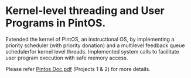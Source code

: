 # Kernel-level threading and User Programs in PintOS.

Extended the kernel of PintOS, an instructional OS, by implementing a priority scheduler (with priority donation) and a multilevel feedback queue schedulerfor kernel level threads. Implemented system calls to facilitate user program execution with safe memory access.

Please refer [Pintos Doc.pdf](https://github.com/dani-amirtharaj/PintOS/blob/master/Pintos%20Doc.pdf) (Projects 1 & 2) for more details.
